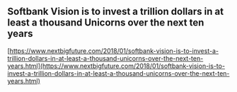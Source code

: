## Softbank Vision is to invest a trillion dollars in at least a thousand Unicorns over the next ten years
  
  [https://www.nextbigfuture.com/2018/01/softbank-vision-is-to-invest-a-trillion-dollars-in-at-least-a-thousand-unicorns-over-the-next-ten-years.html](https://www.nextbigfuture.com/2018/01/softbank-vision-is-to-invest-a-trillion-dollars-in-at-least-a-thousand-unicorns-over-the-next-ten-years.html)